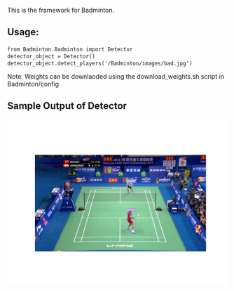 This is the framework for Badminton. 

## Usage:
```
from Badminton.Badminton import Detector
detector_object = Detector()
detector_object.detect_players('/Badminton/images/bad.jpg')
```

Note: Weights can be downlaoded using the download_weights.sh script in Badminton/config

## Sample Output of Detector

![Example of output of Detector](./sample_output.png)
